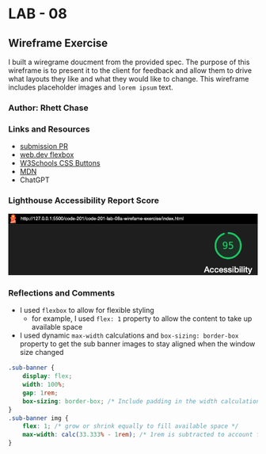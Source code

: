 # LAB - 08

## Wireframe Exercise

I built a wiregrame doucment from the provided spec. The purpose of this wireframe is to present it to the client for feedback and allow them to drive what layouts they like and what they would like to change. This wireframe includes placeholder images and `lorem ipsum` text.

### Author: Rhett Chase

### Links and Resources

- [submission PR](https://github.com/rhettchase/code-201-lab-08a-wirefame-exercise)
- [web.dev flexbox](https://web.dev/learn/css/flexbox/)
- [W3Schools CSS Buttons](https://www.w3schools.com/css/css3_buttons.asp)
- [MDN](https://developer.mozilla.org/en-US/docs/Web/CSS/ID_selectors)
- ChatGPT

### Lighthouse Accessibility Report Score

![Acessibility Score](img/accessibility.png)

### Reflections and Comments

- I used `flexbox` to allow for flexible styling
  - for example, I used `flex: 1` property to allow the content to take up available space
- I used dynamic `max-width` calculations and `box-sizing: border-box` property to get the sub banner images to stay aligned when the window size changed

```css
.sub-banner {
    display: flex;
    width: 100%;
    gap: 1rem;
    box-sizing: border-box; /* Include padding in the width calculation */
}
.sub-banner img {
    flex: 1; /* grow or shrink equally to fill available space */
    max-width: calc(33.333% - 1rem); /* 1rem is subtracted to account for the gap */
}
```
